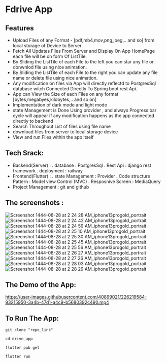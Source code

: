# Fdrive App



## Features

* Upload Files of any Format - [pdf,mb4,mov,png,jpeg,.. and so] from local storage of Device to Server 
* Fetch All Updates Files From Server and Display On App HomePage each file will be on form Of ListTile.
* By Sliding the ListTile of each File to the left you can star any file or donwnlod file using nice animation.
* By Sliding the ListTile of each File to the right you can update any file name  or delete file using nice animation.
* Any modification on files via App will directly reflectd to PostgresSql database witch Connected Directly To Spring boot rest Api.
* App can View the Size of each Files on any format [bytes,megabyes,kilobytes,.. and so on]
* Implementation of dark mode and light mode 
* state Management is Done Using provider , and always Progress bar cycle will appear if any modification happens as the app connected directly to backend 
* Search Throughout List of files using file name 
* download files from server to local storage device 
* View and run Files within the app itself



## Tech Srack:

  * Backend(Server) : 
     . database : PostgresSql
     . Rest Api  : django rest framework
     . deployment : railway
  * Frontend(Flutter) :
     . state Management  : Provider
     . Code structure Pattern  : Model view Control (MVC)
     . Resposnive Screen : MediaQuery
  * Project Management  : git and github  
  

## The screenshots :

![Screenshot 1444-08-28 at 2 24 28 AM_iphone13progold_portrait](https://user-images.githubusercontent.com/40899021/226220389-f24b3dfd-b4c4-4262-ac7d-649659ce4917.png)
![Screenshot 1444-08-28 at 2 24 42 AM_iphone13progold_portrait](https://user-images.githubusercontent.com/40899021/226220397-6c338f3e-e292-408a-8c20-41cbdd3297a5.png)
![Screenshot 1444-08-28 at 2 24 59 AM_iphone13progold_portrait](https://user-images.githubusercontent.com/40899021/226220401-560acdd8-c089-4247-95c1-e84ddbed2c6d.png)
![Screenshot 1444-08-28 at 2 25 10 AM_iphone13progold_portrait](https://user-images.githubusercontent.com/40899021/226220404-c4a38a57-14bd-4681-b815-e9c57228da32.png)
![Screenshot 1444-08-28 at 2 25 30 AM_iphone13progold_portrait](https://user-images.githubusercontent.com/40899021/226220411-647ee6bb-ca9a-4ab6-97bb-c6d1aefaec56.png)
![Screenshot 1444-08-28 at 2 25 45 AM_iphone13progold_portrait](https://user-images.githubusercontent.com/40899021/226220418-f785777d-4bd7-4972-bd9e-d59c53b7e655.png)
![Screenshot 1444-08-28 at 2 25 56 AM_iphone13progold_portrait](https://user-images.githubusercontent.com/40899021/226220422-ce3e767d-0ae6-47c3-b12f-6d09b60779c9.png)
![Screenshot 1444-08-28 at 2 26 27 AM_iphone13progold_portrait](https://user-images.githubusercontent.com/40899021/226220424-92224d71-5c4f-4a17-a629-06ae3d79eafe.png)
![Screenshot 1444-08-28 at 2 27 26 AM_iphone13progold_portrait](https://user-images.githubusercontent.com/40899021/226220425-4f88e8b5-1474-4b54-9ea3-c19ef063bd83.png)
![Screenshot 1444-08-28 at 2 28 03 AM_iphone13progold_portrait](https://user-images.githubusercontent.com/40899021/226220429-d4635c2a-b44f-421c-b66f-aed83bca22e3.png)
![Screenshot 1444-08-28 at 2 28 29 AM_iphone13progold_portrait](https://user-images.githubusercontent.com/40899021/226220431-60d26267-a28c-4dda-a87b-2aefff9ef47e.png)



## The Demo of the App:
https://user-images.githubusercontent.com/40899021/226219584-93215950-3a4b-47d1-a4c9-b5680392c490.mp4

## To Run The App:

 ```git clone "repo_link"```
 
 ```cd drive_app```
 
 ```flutter pub get```
 
 ```flutter run```
 



